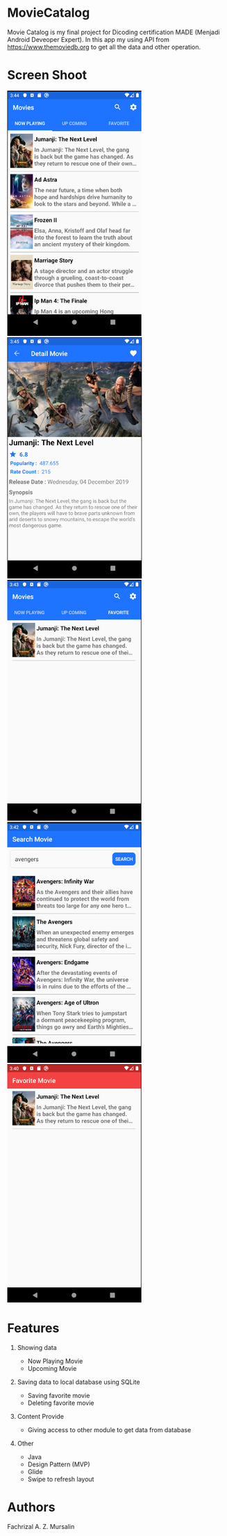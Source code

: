 # MovieCatalog
Movie Catalog is my final project for Dicoding certification MADE (Menjadi Android Deveoper Expert). In this app my using API from https://www.themoviedb.org to get all the data and other operation.

# Screen Shoot
![Alt text](/screenshots/nowplaying.png?raw=true "Now Playing")  ![Alt text](/screenshots/detail.png?raw=true "Detail Movie")  ![Alt text](/screenshots/favorite.png?raw=true "Favorite Activity") ![Alt text](/screenshots/search.png?raw=true "Search Activity")  ![Alt text](/screenshots/favorite_module.png?raw=true "Favorite Othe Module")

# Features
1. Showing data
    - Now Playing Movie
    - Upcoming Movie

2. Saving data to local database using SQLite
    - Saving favorite movie
    - Deleting favorite movie
   
3. Content Provide
    - Giving access to other module to get data from database
   
3. Other
   - Java
   - Design Pattern (MVP)
   - Glide
   - Swipe to refresh layout

# Authors
Fachrizal A. Z. Mursalin
